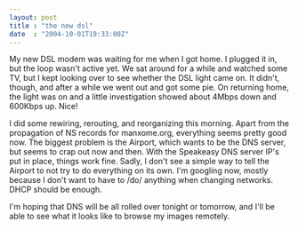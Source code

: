 ```yaml
---
layout: post
title : "the new dsl"
date  : "2004-10-01T19:33:00Z"
---
```

My new DSL modem was waiting for me when I got home.  I plugged it in, but the loop wasn't active yet.  We sat around for a while and watched some TV, but I kept looking over to see whether the DSL light came on.  It didn't, though, and after a while we went out and got some pie.  On returning home, the light was on and a little investigation showed about 4Mbps down and 600Kbps up.  Nice!

I did some rewiring, rerouting, and reorganizing this morning.  Apart from the propagation of NS records for manxome.org, everything seems pretty good now. The biggest problem is the Airport, which wants to be the DNS server, but seems to crap out now and then.  With the Speakeasy DNS server IP's put in place, things work fine.  Sadly, I don't see a simple way to tell the Airport to not try to do everything on its own.  I'm googling now, mostly because I don't want to have to /do/ anything when changing networks.  DHCP should be enough.

I'm hoping that DNS will be all rolled over tonight or tomorrow, and I'll be able to see what it looks like to browse my images remotely.

